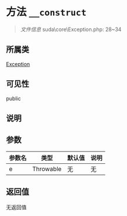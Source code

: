 # 方法 `__construct`

> *文件信息* suda\core\Exception.php: 28~34

## 所属类 

[Exception](../Exception.md)

## 可见性

 public 

## 说明



## 参数


| 参数名 | 类型 | 默认值 | 说明 |
|--------|-----|-------|-------|
| e |  Throwable | 无 | 无 |



## 返回值

无返回值
